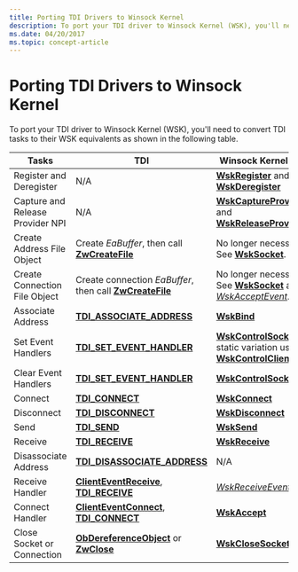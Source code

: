 ```yaml
---
title: Porting TDI Drivers to Winsock Kernel
description: To port your TDI driver to Winsock Kernel (WSK), you'll need to convert TDI tasks to their WSK equivalents as shown in the following table.
ms.date: 04/20/2017
ms.topic: concept-article
---
```


# Porting TDI Drivers to Winsock Kernel


To port your TDI driver to Winsock Kernel (WSK), you'll need to convert TDI tasks to their WSK equivalents as shown in the following table.

| Tasks                            | TDI                                                                                       | Winsock Kernel (WSK)                                                                                                          |
|----------------------------------|-------------------------------------------------------------------------------------------|-------------------------------------------------------------------------------------------------------------------------------|
| Register and Deregister          | N/A                                                                                       | [**WskRegister**](/windows-hardware/drivers/ddi/wsk/nf-wsk-wskregister) and [**WskDeregister**](/windows-hardware/drivers/ddi/wsk/nf-wsk-wskderegister)                                       |
| Capture and Release Provider NPI | N/A                                                                                       | [**WskCaptureProviderNPI**](/windows-hardware/drivers/ddi/wsk/nf-wsk-wskcaptureprovidernpi) and [**WskReleaseProviderNPI**](/windows-hardware/drivers/ddi/wsk/nf-wsk-wskreleaseprovidernpi)   |
| Create Address File Object       | Create *EaBuffer*, then call [**ZwCreateFile**](/windows-hardware/drivers/ddi/ntifs/nf-ntifs-ntcreatefile)                      | No longer necessary. See [**WskSocket**](/windows-hardware/drivers/ddi/wsk/nc-wsk-pfn_wsk_socket).                                                                 |
| Create Connection File Object    | Create connection *EaBuffer*, then call [**ZwCreateFile**](/windows-hardware/drivers/ddi/ntifs/nf-ntifs-ntcreatefile)           | No longer necessary. See [**WskSocket**](/windows-hardware/drivers/ddi/wsk/nc-wsk-pfn_wsk_socket) and [*WskAcceptEvent*](/windows-hardware/drivers/ddi/wsk/nc-wsk-pfn_wsk_accept_event).                 |
| Associate Address                | [**TDI\_ASSOCIATE\_ADDRESS**](/previous-versions/windows/hardware/network/ff565080(v=vs.85))                                | [**WskBind**](/windows-hardware/drivers/ddi/wsk/nc-wsk-pfn_wsk_bind)                                                                                               |
| Set Event Handlers               | [**TDI\_SET\_EVENT\_HANDLER**](/previous-versions/windows/hardware/network/ff565576(v=vs.85))                               | [**WskControlSocket**](/windows-hardware/drivers/ddi/wsk/nc-wsk-pfn_wsk_control_socket) or static variation using [**WskControlClient**](/windows-hardware/drivers/ddi/wsk/nc-wsk-pfn_wsk_control_client) |
| Clear Event Handlers             | [**TDI\_SET\_EVENT\_HANDLER**](/previous-versions/windows/hardware/network/ff565576(v=vs.85))                               | [**WskControlSocket**](/windows-hardware/drivers/ddi/wsk/nc-wsk-pfn_wsk_control_socket)                                                                             |
| Connect                          | [**TDI\_CONNECT**](/previous-versions/windows/hardware/network/ff565083(v=vs.85))                                                     | [**WskConnect**](/windows-hardware/drivers/ddi/wsk/nc-wsk-pfn_wsk_connect)                                                                                         |
| Disconnect                       | [**TDI\_DISCONNECT**](/previous-versions/windows/hardware/network/ff565090(v=vs.85))                                               | [**WskDisconnect**](/windows-hardware/drivers/ddi/wsk/nc-wsk-pfn_wsk_disconnect)                                                                                   |
| Send                             | [**TDI\_SEND**](/previous-versions/windows/hardware/network/ff565549(v=vs.85))                                                           | [**WskSend**](/windows-hardware/drivers/ddi/wsk/nc-wsk-pfn_wsk_send)                                                                                               |
| Receive                          | [**TDI\_RECEIVE**](/previous-versions/windows/hardware/network/ff565131(v=vs.85))                                                     | [**WskReceive**](/windows-hardware/drivers/ddi/wsk/nc-wsk-pfn_wsk_receive)                                                                                         |
| Disassociate Address             | [**TDI\_DISASSOCIATE\_ADDRESS**](/previous-versions/windows/hardware/network/ff565089(v=vs.85))                          | N/A                                                                                                                           |
| Receive Handler                  | [**ClientEventReceive**](/previous-versions/windows/hardware/network/ff545260(v=vs.85)), [**TDI\_RECEIVE**](/previous-versions/windows/hardware/network/ff565131(v=vs.85)) | [*WskReceiveEvent*](/windows-hardware/drivers/ddi/wsk/nc-wsk-pfn_wsk_receive_event)                                                                                 |
| Connect Handler                  | [**ClientEventConnect**](/previous-versions/windows/hardware/network/ff544257(v=vs.85)), [**TDI\_CONNECT**](/previous-versions/windows/hardware/network/ff565083(v=vs.85)) | [**WskAccept**](/windows-hardware/drivers/ddi/wsk/nc-wsk-pfn_wsk_accept)                                                                                           |
| Close Socket or Connection       | [**ObDereferenceObject**](/windows-hardware/drivers/ddi/wdm/nf-wdm-obdereferenceobject) or [**ZwClose**](/windows-hardware/drivers/ddi/ntifs/nf-ntifs-ntclose)    | [**WskCloseSocket**](/windows-hardware/drivers/ddi/wsk/nc-wsk-pfn_wsk_close_socket)                                                                                 |

 

 

